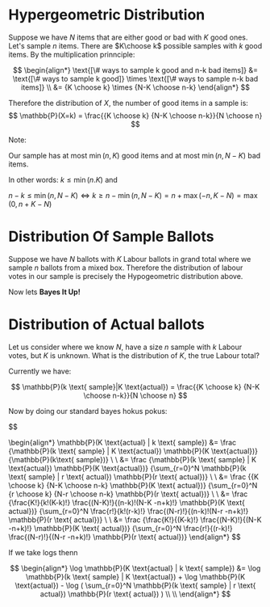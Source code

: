 # Hypergeometric Distribution

Suppose we have $N$ items that are either good or bad with $K$ good ones. Let's sample $n$ items. There are $K\choose k$ possible samples with $k$ good items. By the multiplication prinnciple:

$$
\begin{align*}
    \text{[\# ways to sample k good and n-k bad items]} &= \text{[\# ways to sample k good]}
    \times
    \text{[\# ways to sample n-k bad items]} \\
    &= {K \choose k} \times {N-K \choose n-k}
\end{align*}
$$

Therefore the distribution of $X$, the number of good items in a sample is:
$$
\mathbb{P}(X=k) = \frac{{K \choose k} {N-K \choose n-k}}{N \choose n}
$$

Note:

Our sample has at most $\min(n,K)$ good items and at most $\min(n,N-K)$ bad items.

In other words: $k \leq \min(n.K)$ and 

$n-k \leq \min(n, N-K)\iff k \geq n-\min(n, N-K) = n+\max(-n,K-N) = \max(0,n+K-N)$

# Distribution Of Sample Ballots
Suppose we have $N$ ballots with $K$ Labour ballots in grand total where we sample $n$ ballots from a mixed box. Therefore the distribution of labour votes in our sample is precisely the Hypogeometric distribution above.


Now lets **Bayes It Up!**
# Distribution of Actual ballots
Let us consider where we know $N$, have a size $n$ sample with $k$ Labour votes, but $K$ is unknown. What is the distribution of $K$, the true Labour total?

Currently we have:

$$
\mathbb{P}(k \text{ sample}|K \text{actual}) = \frac{{K \choose k} {N-K \choose n-k}}{N \choose n}
$$

Now by doing our standard bayes hokus pokus:

$$
 


\begin{align*}
    \mathbb{P}(K \text{actual} | k \text{ sample}) 
    &=
    \frac
    {\mathbb{P}(k \text{ sample} | K \text{actual}) \mathbb{P}(K \text{actual})}
    {\mathbb{P}(k\text{ sample})} 
    \\ \\
    &=
    \frac
    {\mathbb{P}(k \text{ sample} | K \text{actual}) \mathbb{P}(K \text{actual})}
    {\sum_{r=0}^N \mathbb{P}(k \text{ sample} | r \text{ actual}) \mathbb{P}(r \text{ actual})}
    \\ \\
    &=
    \frac
    {{K \choose k} {N-K \choose n-k} \mathbb{P}(K \text{ actual})}
    {\sum_{r=0}^N {r \choose k} {N-r \choose n-k} \mathbb{P}(r \text{ actual})}
    \\ \\
    &=
    \frac
    {\frac{K!}{k!(K-k)!} \frac{(N-K)!}{(n-k)!(N-K -n+k)!} \mathbb{P}(K \text{ actual})}
    {\sum_{r=0}^N 
    \frac{r!}{k!(r-k)!} 
    \frac{(N-r)!}{(n-k)!(N-r -n+k)!}
    \mathbb{P}(r \text{ actual})}
    \\ \\
    &=
    \frac
    {\frac{K!}{(K-k)!} \frac{(N-K)!}{(N-K -n+k)!} \mathbb{P}(K \text{ actual})}
    {\sum_{r=0}^N 
    \frac{r!}{(r-k)!} 
    \frac{(N-r)!}{(N-r -n+k)!}
    \mathbb{P}(r \text{ actual})}
\end{align*}
$$

If we take logs thenn


$$
\begin{align*}
    \log \mathbb{P}(K \text{actual} | k \text{ sample})
    &=
    \log \mathbb{P}(k \text{ sample} | K \text{actual}) +
    \log \mathbb{P}(K \text{actual})
    -
    \log (
    \sum_{r=0}^N \mathbb{P}(k \text{ sample} | r \text{ actual}) \mathbb{P}(r \text{ actual})
    )
    \\ \\
\end{align*}
$$